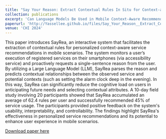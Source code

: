 ```yaml
---
title: "Say Your Reason: Extract Contextual Rules In Situ for Context-aware Service Recommendation"
collection: publications
excerpt: 'Can Language Models Be Used in Mobile Context-Aware Recommender System?'
paperurl: 'http://Yassellee.github.io/files/Say_Your_Reason__Extract_Contextual_Rules_In_Situ_for_Context_aware_Service_Recommendation.pdf'
venue: 'CHI 2024'
---
```

This paper introduces SayRea, an interactive system that facilitates the extraction of contextual rules for personalized context-aware service recommendations in mobile scenarios. The system monitors a user’s execution of registered services on their smartphones (via accessibility service) and proactively requests a single-sentence reason from the user. By utilizing a Large Language Model (LLM), SayRea parses the reason and predicts contextual relationships between the observed service and potential contexts (such as setting the alarm clock deep in the evening). In this way, SayRea can significantly reduce the cognitive load on users in anticipating future needs and selecting contextual attributes. A 10-day field study involving 20 participants showed that SayRea accumulated an average of 62.4 rules per user and successfully recommended 45\% of service usage. The participants provided positive feedback on the system's usability, interpretability, and controllability. The findings highlight SayRea's effectiveness in personalized service recommendations and its potential to enhance user experience in mobile scenarios.

[Download paper here](http://Yassellee.github.io/files/Say_Your_Reason__Extract_Contextual_Rules_In_Situ_for_Context_aware_Service_Recommendation.pdf)